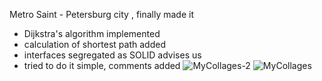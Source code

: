Metro Saint - Petersburg city , finally made it 

- Dijkstra's algorithm implemented
- calculation of shortest path added 
- interfaces segregated as SOLID advises us 
- tried to do it simple, comments added 
![MyCollages-2](https://user-images.githubusercontent.com/88098218/149635591-a2fd2aaf-a326-44e7-8669-c0569f95a882.jpg)
![MyCollages](https://user-images.githubusercontent.com/88098218/149635595-cd664a5d-4196-4720-8643-3608538d23a9.jpg)
